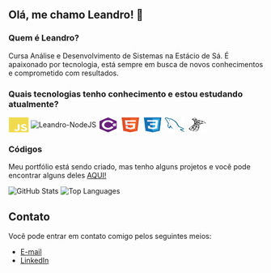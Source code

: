 ## Olá, me chamo Leandro! 👋

### Quem é Leandro?

Cursa Análise e Desenvolvimento de Sistemas na Estácio de Sá. É apaixonado por tecnologia, está sempre em busca de novos conhecimentos e comprometido com resultados.

### Quais tecnologias tenho conhecimento e estou estudando atualmente?

<div align="left">

<img align="center" alt="Leandro-Js" height="30" width="40" src="https://raw.githubusercontent.com/devicons/devicon/master/icons/javascript/javascript-plain.svg">
<img align="center" alt="Leandro-NodeJS" height="30" width="40" src="https://cdn.jsdelivr.net/gh/devicons/devicon/icons/nodejs/nodejs-plain.svg">
<img align="center" alt="Leandro-CSharp" height="30" width="40" src="https://raw.githubusercontent.com/devicons/devicon/master/icons/csharp/csharp-plain.svg">
<img align="center" alt="Leandro-HTML" height="30" width="40" src="https://raw.githubusercontent.com/devicons/devicon/master/icons/html5/html5-original.svg">
<img align="center" alt="Leandro-CSS" height="30" width="40" src="https://raw.githubusercontent.com/devicons/devicon/master/icons/css3/css3-original.svg">
<img align="center" alt="SQL" height="30" width="40" src="https://raw.githubusercontent.com/devicons/devicon/master/icons/mysql/mysql-original.svg">
<img align="center" alt="Leandro-SQLServer" height="30" width="40" src="https://raw.githubusercontent.com/devicons/devicon/master/icons/microsoftsqlserver/microsoftsqlserver-plain.svg">


</div>

### Códigos

Meu portfólio está sendo criado, mas tenho alguns projetos e você pode encontrar alguns deles [AQUI!](https://github.com/uleandrosobrals?tab=repositories)

<div align="left">

![GitHub Stats](https://github-readme-stats.vercel.app/api?username=uleandrosobrals&show_icons=true&theme=dracula&include_all_commits=true&count_private=true)
![Top Languages](https://github-readme-stats.vercel.app/api/top-langs/?username=uleandrosobrals&layout=compact&langs_count=7&theme=dracula)

</div>

## Contato

Você pode entrar em contato comigo pelos seguintes meios:

- [E-mail](mailto:leosobral.dev@gmail.com?subject=Oi%20Leandro)
- [LinkedIn](https://www.linkedin.com/in/ulss/)

